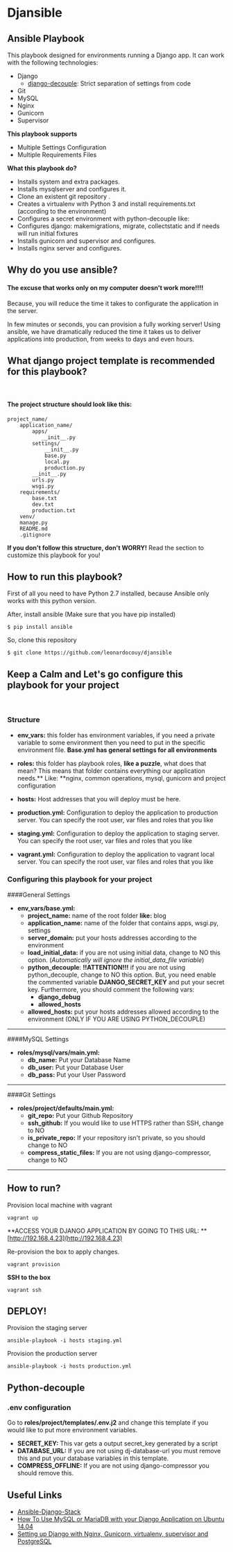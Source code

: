 # Djansible

## Ansible Playbook

This playbook designed for environments running a Django app. It can work with the following technologies:

- Django
	- [django-decouple](http://github.com/henriquebastos/python): Strict separation of settings from code
- Git
- MySQL
- Nginx
- Gunicorn
- Supervisor

**This playbook supports**

- Multiple Settings Configuration
- Multiple Requirements Files



**What this playbook do?**

- Installs system and extra packages.
- Installs mysqlserver and configures it.
- Clone an existent git repository .
- Creates a virtualenv with Python 3 and install requirements.txt (according to the environment)
- Configures a secret environment with python-decouple like:
- Configures django: makemigrations, migrate, collectstatic and if needs will run initial fixtures
- Installs gunicorn and supervisor and configures.
- Installs nginx server and configures.

## Why do you use ansible?


#### The excuse that works only on my computer doesn't work more!!!!

Because, you will reduce the time it takes to configurate the application in the server.

In few minutes or seconds, you can provision a fully working server!
Using ansible, we have dramatically reduced the time it takes us to deliver applications into production, from weeks to days and even hours.


## What django project template is recommended for this playbook?

&nbsp;
#### The project structure should look like this:

	project_name/
		application_name/
			apps/
               __init__.py
        	settings/
        	 	__init__.py
 				base.py
				local.py
				production.py
			__init__.py
			urls.py
			wsgi.py
		requirements/
			base.txt
			dev.txt
			production.txt
		venv/
		manage.py	
		README.md
		.gitignore
		
		
**If you don't follow this structure, don't WORRY!** Read the section to customize this playbook for you!



## How to run this playbook?

First of all you need to have Python 2.7 installed, because Ansible only works with this python version.

After, install ansible (Make sure that you have pip installed)

```
$ pip install ansible
```

So, clone this repository

```
$ git clone https://github.com/leonardocouy/djansible
```

## Keep a Calm and Let's go configure this playbook for your project

&nbsp;

### Structure

- **env_vars:** this folder has environment variables, if you need a private variable to some environment then you need to put in the specific environment file. **Base.yml** **has general settings for all environments**

- **roles:** this folder has playbook roles, **like a puzzle**, what does that mean? This means that folder contains everything our application needs.** Like:  **nginx, common operations, mysql, gunicorn and project configuration

- **hosts:** Host addresses that you will deploy must be here.

- **production.yml:** Configuration to deploy the application to production server. You can specify the root user, var files and roles that you like

- **staging.yml:** Configuration to deploy the application to staging server. You can specify the root user, var files and roles that you like

- **vagrant.yml:** Configuration to deploy the application to vagrant local server. You can specify the root user, var files and roles that you like

### Configuring this playbook for your project

####General Settings
- **env_vars/base.yml:**
	- **project_name:** name of the root folder **like:** blog
	- **application_name:** name of the folder that contains apps, wsgi.py, settings
	- **server_domain:** put your hosts addresses according to the environment
	- **load_initial_data:** if you are not using initial data, change to NO this option. (*Automatically will ignore the initial_data_file variable*)
	- **python_decouple**: **!!ATTENTION!!!** if you are not using python_decouple, change to NO this option. But, you need enable the commented variable **DJANGO_SECRET_KEY** and put your secret key. Furthermore, you should comment the following vars:
		- **django_debug**
		- **allowed_hosts**
	- **allowed_hosts:** put your hosts addresses allowed according to the environment (ONLY IF YOU ARE USING PYTHON_DECOUPLE)
	
---

####MySQL Settings
- **roles/mysql/vars/main.yml:**
	- **db_name:** Put your Database Name
	- **db_user:** Put your Database User
	- **db_pass:** Put your User Password
	
---

####Git Settings
- **roles/project/defaults/main.yml:**
	- **git_repo:** Put your Github Repository
	- **ssh_github:** If you would like to use HTTPS rather than SSH, change to NO
	- **is_private_repo:** If your repository isn't private, so you should change to NO
	- **compress_static_files:** If you are not using django-compressor, change to NO

---

## How to run?

Provision local machine with vagrant

```
vagrant up
```

**ACCESS YOUR DJANGO APPLICATION BY GOING TO THIS URL: **[http://192.168.4.23](http://192.168.4.23)

Re-provision the box to apply changes.

```
vagrant provision
```

**SSH to the box**

```
vagrant ssh
```


## DEPLOY!

Provision the staging server

```
ansible-playbook -i hosts staging.yml
```

Provision the production server

```
ansible-playbook -i hosts production.yml
```

## Python-decouple

### .env configuration

Go to **roles/project/templates/.env.j2** and change this template if you would like to put more environment variables.

- **SECRET_KEY:** This var gets a output secret_key generated by a script
- **DATABASE_URL:** If you are not using dj-database-url you must remove this and put your database variables in this template.
- **COMPRESS_OFFLINE:** If you are not using django-compressor you should remove this.


## Useful Links

- [Ansible-Django-Stack](https://github.com/jcalazan/ansible-django-stack)
- [How To Use MySQL or MariaDB with your Django Application on Ubuntu 14.04](https://www.digitalocean.com/community/tutorials/how-to-use-mysql-or-mariadb-with-your-django-application-on-ubuntu-14-04)
- [Setting up Django with Nginx, Gunicorn, virtualenv, supervisor and PostgreSQL](http://michal.karzynski.pl/blog/2013/06/09/django-nginx-gunicorn-virtualenv-supervisor/)